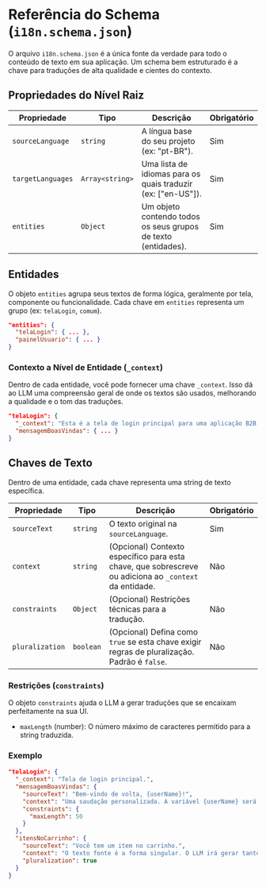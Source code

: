 # Referência do Schema (`i18n.schema.json`)

O arquivo `i18n.schema.json` é a única fonte da verdade para todo o conteúdo de texto em sua aplicação. Um schema bem estruturado é a chave para traduções de alta qualidade e cientes do contexto.

## Propriedades do Nível Raiz

| Propriedade      | Tipo                | Descrição                                                 | Obrigatório |
|------------------|---------------------|-----------------------------------------------------------|-------------|
| `sourceLanguage` | `string`            | A língua base do seu projeto (ex: "pt-BR").               | Sim         |
| `targetLanguages`| `Array<string>`     | Uma lista de idiomas para os quais traduzir (ex: ["en-US"]). | Sim         |
| `entities`       | `Object`            | Um objeto contendo todos os seus grupos de texto (entidades). | Sim         |

## Entidades

O objeto `entities` agrupa seus textos de forma lógica, geralmente por tela, componente ou funcionalidade. Cada chave em `entities` representa um grupo (ex: `telaLogin`, `comum`).

```json
"entities": {
  "telaLogin": { ... },
  "painelUsuario": { ... }
}
```

### Contexto a Nível de Entidade (`_context`)

Dentro de cada entidade, você pode fornecer uma chave `_context`. Isso dá ao LLM uma compreensão geral de onde os textos são usados, melhorando a qualidade e o tom das traduções.

```json
"telaLogin": {
  "_context": "Esta é a tela de login principal para uma aplicação B2B profissional. O tom deve ser formal e seguro.",
  "mensagemBoasVindas": { ... }
}
```

## Chaves de Texto

Dentro de uma entidade, cada chave representa uma string de texto específica.

| Propriedade     | Tipo      | Descrição                                                                                             | Obrigatório |
|-----------------|-----------|-------------------------------------------------------------------------------------------------------|-------------|
| `sourceText`    | `string`  | O texto original na `sourceLanguage`.                                                                 | Sim         |
| `context`       | `string`  | (Opcional) Contexto específico para esta chave, que sobrescreve ou adiciona ao `_context` da entidade. | Não         |
| `constraints`   | `Object`  | (Opcional) Restrições técnicas para a tradução.                                                       | Não         |
| `pluralization` | `boolean` | (Opcional) Defina como `true` se esta chave exigir regras de pluralização. Padrão é `false`.           | Não         |

### Restrições (`constraints`)

O objeto `constraints` ajuda o LLM a gerar traduções que se encaixam perfeitamente na sua UI.

- `maxLength` (number): O número máximo de caracteres permitido para a string traduzida.

### Exemplo

```json
"telaLogin": {
  "_context": "Tela de login principal.",
  "mensagemBoasVindas": {
    "sourceText": "Bem-vindo de volta, {userName}!",
    "context": "Uma saudação personalizada. A variável {userName} será substituída no código.",
    "constraints": {
      "maxLength": 50
    }
  },
  "itensNoCarrinho": {
    "sourceText": "Você tem um item no carrinho.",
    "context": "O texto fonte é a forma singular. O LLM irá gerar tanto a forma singular quanto a plural.",
    "pluralization": true
  }
}
```